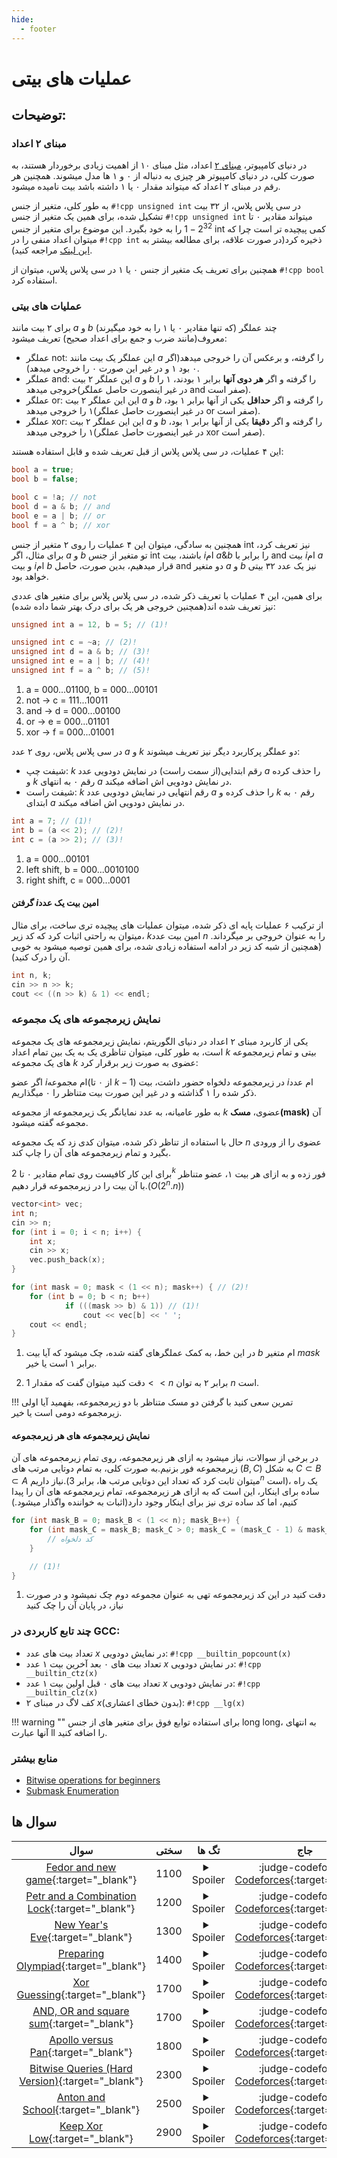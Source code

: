 ```yaml
--- 
hide:
  - footer
---
```

# عملیات های بیتی

## توضیحات: 
### مبنای ۲ اعداد
در دنیای کامپیوتر، [مبنای ۲](https://fa.wikipedia.org/wiki/%D8%B1%D9%82%D9%85_%D8%AF%D9%88%D8%AF%D9%88%DB%8C%DB%8C) اعداد، مثل مبنای ۱۰ از اهمیت زیادی برخوردار هستند، به صورت کلی، در دنیای کامپیوتر هر چیزی به دنباله از ۰ و ۱ ها مدل میشوند. همچنین هر رقم در مبنای ۲ اعداد که میتواند مقدار ۰ یا ۱ داشته باشد بیت نامیده میشود.

به طور کلی، متغیر از جنس `#!cpp unsigned int` در سی پلاس پلاس، از ۳۲ بیت تشکیل شده، برای همین یک متغیر از جنس `#!cpp unsigned int` میتواند مقادیر ۰ تا $2^{32} - 1$ را به خود بگیرد. این موضوع برای متغیر از جنس int کمی پیچیده تر است چرا که میتوان اعداد منفی را در `#!cpp int` ذخیره کرد(در صورت علاقه، برای مطالعه بیشتر به [این لینک](https://www.google.com/url?sa=t&rct=j&q=&esrc=s&source=web&cd=&ved=2ahUKEwjE8N-o-t38AhUUcfEDHcffCdoQFnoECAkQAQ&url=https://www.geeksforgeeks.org/how-the-negative-numbers-are-stored-in-memory/&usg=AOvVaw12olVbdS2FmPWHDqiHGHRt) مراجعه کنید).

همچنین برای تعریف یک متغیر از جنس ۰ یا ۱ در سی پلاس پلاس، میتوان از `#!cpp bool` استفاده کرد.


### عملیات های بیتی
برای ۲ بیت مانند $a$ و $b$ (که تنها مقادیر ۰ یا ۱ را به خود میگیرند) چند عملگر معروف(مانند ضرب و جمع برای اعداد صحیح) تعریف میشود:

+ عملگر not: این عملگر یک بیت مانند $a$ را گرفته، و برعکس آن را خروجی میدهد(اگر ۰ بود ۱ و در غیر این صورت ۰ را خروجی میدهد).
+ عملگر and: این عملگر ۲ بیت $a$ و $b$ را گرفته و اگر **هر دوی آنها** برابر ۱ بودند، ۱ را خروجی میدهد(در غیر اینصورت حاصل عملگر and صفر است).
+ عملگر or: این این عملگر ۲ بیت $a$ و $b$ را گرفته و اگر **حداقل** یکی از آنها برابر ۱ بود، ۱ را خروجی میدهد(در غیر اینصورت حاصل عملگر or صفر است).
+ عملگر xor:  این این عملگر ۲ بیت $a$ و $b$ را گرفته و اگر **دقیقا** یکی از آنها برابر ۱ بود، ۱ را خروجی میدهد(در غیر اینصورت حاصل عملگر xor صفر است).

این ۴ عملیات، در سی پلاس پلاس از قبل تعریف شده و قابل استفاده هستند:

```cpp
bool a = true;
bool b = false;

bool c = !a; // not
bool d = a & b; // and
bool e = a | b; // or
bool f = a ^ b; // xor
```
همچنین به سادگی، میتوان این ۴ عملیات را روی ۲ متغیر از جنس int نیز تعریف کرد، برای مثال، اگر $a$ و $b$ تو متغیر از جنس int باشند، بیت $i$ام $a \& b$ را برابر با and بیت $i$ام $a$ و بیت $i$ام $b$ قرار میدهیم، بدین صورت، حاصل and دو متغیر $a$ و $b$ نیز یک عدد ۳۲ بیتی خواهد بود.

برای همین، این ۴ عملیات با تعریف ذکر شده، در سی پلاس پلاس برای متغیر های عددی نیز تعریف شده اند(همچنین خروجی هر یک برای درک بهتر شما داده شده):
```cpp
unsigned int a = 12, b = 5; // (1)!

unsigned int c = ~a; // (2)!
unsigned int d = a & b; // (3)!
unsigned int e = a | b; // (4)!
unsigned int f = a ^ b; // (5)!
```

1.  a = 000...01100, b = 000...00101
2.  not -> c = 111...10011
3.  and -> d = 000...00100
4.  or -> e = 000...01101
5.  xor -> f = 000...01001

در سی پلاس پلاس، روی ۲ عدد $a$ و $k$ دو عملگر پرکاربرد دیگر نیز تعریف میشوند:
+ شیفت چپ: $k$ رقم ابتدایی(از سمت راست) در نمایش دودویی عدد $a$ را حذف کرده و $k$ رقم ۰ به انتهای $a$ در نمایش دودویی اش اضافه میکند.
+ شیفت راست: $k$ رقم انتهایی در نمایش دودویی عدد $a$ را حذف کرده و $k$ رقم ۰ به ابتدای $a$ در نمایش دودویی اش اضافه میکند.

```cpp
int a = 7; // (1)!
int b = (a << 2); // (2)!
int c = (a >> 2); // (3)!
```

1.  a = 000...00101
2.  left shift, b = 000...0010100
3.  right shift, c = 000...0001

#### گرفتن $i$امین بیت یک عدد
از ترکیب ۶ عملیات پایه ای ذکر شده، میتوان عملیات های پیچیده تری ساخت، برای مثال میتوان به راحتی اثبات کرد که کد زیر، $k$امین بیت عدد $n$ را به عنوان خروجی بر میگرداند.(همچنین از شبه کد زیر در ادامه استفاده زیادی شده، برای همین توصیه میشود به خوبی آن را درک کنید).

```cpp
int n, k;
cin >> n >> k;
cout << ((n >> k) & 1) << endl;
```
### نمایش زیرمجموعه های یک مجموعه
یکی از کاربرد مبنای ۲ اعداد در دنیای الگوریتم، نمایش زیرمجموعه های یک مجموعه است، به طور کلی، میتوان تناظری یک به یک بین تمام اعداد $k$ بیتی و تمام زیرمجموعه های یک مجموعه $k$ عضوی به صورت زیر برقرار کرد:

اگر عضو $i$ام مجموعه(از ۰ تا $k - 1$) در زیرمجموعه دلخواه حضور داشت، بیت $i$ام عدد ذکر شده را ۱ گذاشته و در غیر این صورت بیت متناظر را ۰ میگذاریم.

به طور عامیانه، به عدد نمایانگر یک زیرمجموعه از مجموعه $k$ عضوی، **مسک(mask)** آن مجموعه گفته میشود.

حال با استفاده از تناظر ذکر شده، میتوان کدی زد که یک مجموعه $n$ عضوی را از ورودی بگیرد و تمام زیرمجموعه های آن را چاپ کند.

برای این کار کافیست روی تمام مقادیر ۰ تا $2^k$ فور زده و به ازای هر بیت ۱، عضو متناظر با آن بیت را در زیرمجموعه قرار دهیم.($O(2^n.n)$)

```cpp
vector<int> vec;
int n;
cin >> n;
for (int i = 0; i < n; i++) {
    int x;
    cin >> x;
    vec.push_back(x);
}

for (int mask = 0; mask < (1 << n); mask++) { // (2)!
    for (int b = 0; b < n; b++)
            if (((mask >> b) & 1)) // (1)!
                cout << vec[b] << ' ';
    cout << endl;
}
```

1.  در این خط، به کمک عملگرهای گفته شده، چک میشود که آیا بیت $b$ ام متغیر $mask$ برابر ۱ است یا خیر.

2.  دقت کنید میتوان گفت که مقدار $1 << n$ برابر ۲ به توان $n$ است.	

!!! تمرین
    سعی کنید با گرفتن دو مسک متناظر با دو زیرمجموعه، بفهمید آیا اولی زیرمجموعه دومی است یا خیر.


#### نمایش زیرمجموعه های هر زیرمجموعه
در برخی از سوالات، نیاز میشود به ازای هر زیرمجموعه، روی تمام زیرمجموعه های آن زیرمجموعه فور بزنیم.به صورت کلی، به تمام دوتایی مرتب های ($B, C$) به شکل $C \subset B \subset A$ نیاز داریم.(میتوان ثابت کرد که تعداد این دوتایی مرتب ها، برابر $3^n$ است)، یک راه ساده برای اینکار، این است که به ازای هر زیرمجموعه، تمام زیرمجموعه های آن را پیدا کنیم، اما کد ساده تری نیز برای اینکار وجود دارد(اثبات به خواننده واگذار میشود.)

```cpp
for (int mask_B = 0; mask_B < (1 << n); mask_B++) {
    for (int mask_C = mask_B; mask_C > 0; mask_C = (mask_C - 1) & mask_B) {
        // کد دلخواه
    }

    // (1)!
}
```

1.  دقت کنید در این کد زیرمجموعه تهی به عنوان مجموعه دوم چک نمیشود و در صورت نیاز، در پایان آن را چک کنید
### چند تابع کاربردی در GCC:

+ تعداد بیت های عدد $x$ در نمایش دودویی: <p style="display:inline" dir="ltr">`#!cpp __builtin_popcount(x)`</p>
+ تعداد بیت های ۰ بعد آخرین بیت ۱ عدد $x$ در نمایش دودویی:  <p style="display:inline" dir="ltr">`#!cpp __builtin_ctz(x)`</p>
+ تعداد بیت های ۰ قبل اولین بیت ۱ عدد $x$ در نمایش دودویی:  <p style="display:inline" dir="ltr">`#!cpp __builtin_clz(x)`</p>
+ کف لاگ در مبنای ۲ $x$(بدون خطای اعشاری): <p style="display:inline" dir="ltr">`#!cpp __lg(x)`</p>

!!! warning ""
    برای استفاده توابع فوق برای متغیر های از جنس long long، به انتهای آنها عبارت ll را اضافه کنید.


### منابع بیشتر

+ [Bitwise operations for beginners](https://codeforces.com/blog/entry/73490)
+ [Submask Enumeration](https://cp-algorithms.com/algebra/all-submasks.html)


## سوال ها 
| سوال | سختی | تگ ها | جاج | 
| :-----: | :----: | :----: | :----: | 
|[Fedor and new game](https://codeforces.com/problemset/problem/467/B){:target="_blank"}|1100|<details> <summary>Spoiler</summary> <ul><li>[عملیات های بیتی](/Shaazzz-Guide/Level1/bitmask){:target="_blank"}</li></ul> </details>|:judge-codeforces: [Codeforces](https://codeforces.com/){:target="_blank"}|
|[Petr and a Combination Lock](https://codeforces.com/contest/1097/problem/B){:target="_blank"}|1200|<details> <summary>Spoiler</summary> <ul><li>[عملیات های بیتی](/Shaazzz-Guide/Level1/bitmask){:target="_blank"}</li></ul> </details>|:judge-codeforces: [Codeforces](https://codeforces.com/){:target="_blank"}|
|[New Year's Eve](https://codeforces.com/problemset/problem/912/B){:target="_blank"}|1300|<details> <summary>Spoiler</summary> <ul><li>[عملیات های بیتی](/Shaazzz-Guide/Level1/bitmask){:target="_blank"}</li></ul> </details>|:judge-codeforces: [Codeforces](https://codeforces.com/){:target="_blank"}|
|[Preparing Olympiad](https://codeforces.com/contest/550/problem/B){:target="_blank"}|1400|<details> <summary>Spoiler</summary> <ul><li>[عملیات های بیتی](/Shaazzz-Guide/Level1/bitmask){:target="_blank"}</li></ul> </details>|:judge-codeforces: [Codeforces](https://codeforces.com/){:target="_blank"}|
|[Xor Guessing](https://codeforces.com/problemset/problem/1207/E){:target="_blank"}|1700|<details> <summary>Spoiler</summary> <ul><li>[عملیات های بیتی](/Shaazzz-Guide/Level1/bitmask){:target="_blank"}</li></ul> </details>|:judge-codeforces: [Codeforces](https://codeforces.com/){:target="_blank"}|
|[AND, OR and square sum](https://codeforces.com/contest/1368/problem/D){:target="_blank"}|1700|<details> <summary>Spoiler</summary> <ul><li>[عملیات های بیتی](/Shaazzz-Guide/Level1/bitmask){:target="_blank"}</li></ul> </details>|:judge-codeforces: [Codeforces](https://codeforces.com/){:target="_blank"}|
|[Apollo versus Pan](https://codeforces.com/contest/1466/problem/E){:target="_blank"}|1800|<details> <summary>Spoiler</summary> <ul><li>[عملیات های بیتی](/Shaazzz-Guide/Level1/bitmask){:target="_blank"}</li></ul> </details>|:judge-codeforces: [Codeforces](https://codeforces.com/){:target="_blank"}|
|[Bitwise Queries (Hard Version)](https://codeforces.com/problemset/problem/1451/E2){:target="_blank"}|2300|<details> <summary>Spoiler</summary> <ul><li>[عملیات های بیتی](/Shaazzz-Guide/Level1/bitmask){:target="_blank"}</li></ul> </details>|:judge-codeforces: [Codeforces](https://codeforces.com/){:target="_blank"}|
|[Anton and School](https://codeforces.com/contest/734/problem/f){:target="_blank"}|2500|<details> <summary>Spoiler</summary> <ul><li>[عملیات های بیتی](/Shaazzz-Guide/Level1/bitmask){:target="_blank"}</li></ul> </details>|:judge-codeforces: [Codeforces](https://codeforces.com/){:target="_blank"}|
|[Keep Xor Low](https://codeforces.com/problemset/problem/1616/H){:target="_blank"}|2900|<details> <summary>Spoiler</summary> <ul><li>[عملیات های بیتی](/Shaazzz-Guide/Level1/bitmask){:target="_blank"}</li> <li>[توابع بازگشتی](/Shaazzz-Guide/Level1/recursive){:target="_blank"}</li> <li>divide</li></ul> </details>|:judge-codeforces: [Codeforces](https://codeforces.com/){:target="_blank"}|
